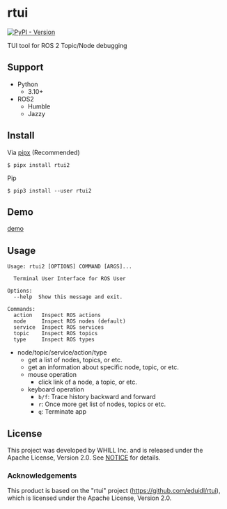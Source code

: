 # rtui

[![PyPI - Version](https://img.shields.io/pypi/v/rtui2)](https://pypi.org/project/rtui2/)

TUI tool for ROS 2 Topic/Node debugging

## Support

- Python
  - 3.10+
- ROS2
  - Humble
  - Jazzy

## Install

Via [pipx](https://github.com/pypa/pipx) (Recommended)

```sh-session
$ pipx install rtui2
```

Pip

```sh-session
$ pip3 install --user rtui2
```

## Demo

[demo](https://github.com/eduidl/rtui/assets/25898373/901f58a8-98f6-4f23-82d6-404d15d5f35b)

## Usage

```
Usage: rtui2 [OPTIONS] COMMAND [ARGS]...

  Terminal User Interface for ROS User

Options:
  --help  Show this message and exit.

Commands:
  action   Inspect ROS actions
  node     Inspect ROS nodes (default)
  service  Inspect ROS services
  topic    Inspect ROS topics
  type     Inspect ROS types
```

- node/topic/service/action/type
  - get a list of nodes, topics, or etc.
  - get an information about specific node, topic, or etc.
  - mouse operation
    - click link of a node, a topic, or etc.
  - keyboard operation
    - `b/f`: Trace history backward and forward
    - `r`: Once more get list of nodes, topics or etc.
    - `q`: Terminate app

## License

This project was developed by WHILL Inc. and is released under the Apache License, Version 2.0. See [NOTICE](./NOTICE) for details.

### Acknowledgements

This product is based on the "rtui" project (https://github.com/eduidl/rtui), which is licensed under the Apache License, Version 2.0.
